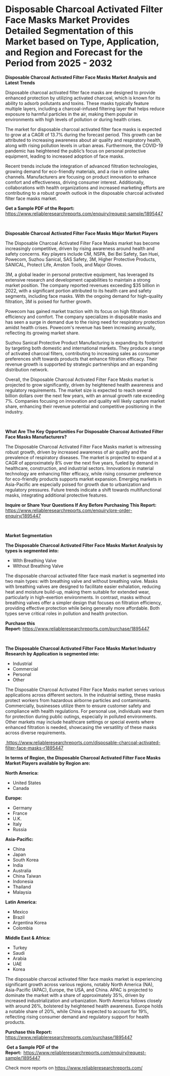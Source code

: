 <p><h1>Disposable Charcoal Activated Filter Face Masks Market Provides Detailed Segmentation of this Market based on Type, Application, and Region and Forecast for the Period from 2025 - 2032</h1></p><p><strong>Disposable Charcoal Activated Filter Face Masks Market Analysis and Latest Trends</strong></p>
<p><p>Disposable charcoal activated filter face masks are designed to provide enhanced protection by utilizing activated charcoal, which is known for its ability to adsorb pollutants and toxins. These masks typically feature multiple layers, including a charcoal-infused filtering layer that helps reduce exposure to harmful particles in the air, making them popular in environments with high levels of pollution or during health crises.</p><p>The market for disposable charcoal activated filter face masks is expected to grow at a CAGR of 13.7% during the forecast period. This growth can be attributed to increasing awareness about air quality and respiratory health, along with rising pollution levels in urban areas. Furthermore, the COVID-19 pandemic has heightened the public’s focus on personal protective equipment, leading to increased adoption of face masks. </p><p>Recent trends include the integration of advanced filtration technologies, growing demand for eco-friendly materials, and a rise in online sales channels. Manufacturers are focusing on product innovation to enhance comfort and effectiveness, driving consumer interest. Additionally, collaborations with health organizations and increased marketing efforts are contributing to a robust growth outlook in the disposable charcoal activated filter face masks market.</p></p>
<p><strong>Get a Sample PDF of the Report:&nbsp;</strong> <a href="https://www.reliableresearchreports.com/enquiry/request-sample/1895447?utm_campaign=2219&utm_medium=2&utm_source=Github&utm_content=ia&utm_term=28032025&utm_id=disposable-charcoal-activated-filter-face-masks">https://www.reliableresearchreports.com/enquiry/request-sample/1895447</a></p>
<p>&nbsp;</p>
<p><strong>Disposable Charcoal Activated Filter Face Masks Major Market Players</strong></p>
<p><p>The Disposable Charcoal Activated Filter Face Masks market has become increasingly competitive, driven by rising awareness around health and safety concerns. Key players include CM, NSPA, Bei Bei Safety, San Huei, Powecom, Suzhou Sanical, SAS Safety, 3M, Higher Protective Products, SANICAL, Protect Life, Amston Tools, and Major Gloves. </p><p>3M, a global leader in personal protective equipment, has leveraged its extensive research and development capabilities to maintain a strong market position. The company reported revenues exceeding $35 billion in 2022, with a significant portion attributed to its health care and safety segments, including face masks. With the ongoing demand for high-quality filtration, 3M is poised for further growth.</p><p>Powecom has gained market traction with its focus on high filtration efficiency and comfort. The company specializes in disposable masks and has seen a surge in demand due to the rising need for respiratory protection amidst health crises. Powecom's revenue has been increasing annually, reflecting its growing market share.</p><p>Suzhou Sanical Protective Product Manufacturing is expanding its footprint by targeting both domestic and international markets. They produce a range of activated charcoal filters, contributing to increasing sales as consumer preferences shift towards products that enhance filtration efficacy. Their revenue growth is supported by strategic partnerships and an expanding distribution network.</p><p>Overall, the Disposable Charcoal Activated Filter Face Masks market is projected to grow significantly, driven by heightened health awareness and regulatory requirements. The market size is expected to reach several billion dollars over the next few years, with an annual growth rate exceeding 7%. Companies focusing on innovation and quality will likely capture market share, enhancing their revenue potential and competitive positioning in the industry.</p></p>
<p>&nbsp;</p>
<p><strong>What Are The Key Opportunities For Disposable Charcoal Activated Filter Face Masks Manufacturers?</strong></p>
<p><p>The Disposable Charcoal Activated Filter Face Masks market is witnessing robust growth, driven by increased awareness of air quality and the prevalence of respiratory diseases. The market is projected to expand at a CAGR of approximately 8% over the next five years, fueled by demand in healthcare, construction, and industrial sectors. Innovations in material technology are enhancing filter efficacy, while rising consumer preference for eco-friendly products supports market expansion. Emerging markets in Asia-Pacific are especially poised for growth due to urbanization and regulatory pressures. Future trends indicate a shift towards multifunctional masks, integrating additional protective features.</p></p>
<p><strong>Inquire or Share Your Questions If Any Before Purchasing This Report:</strong> <a href="https://www.reliableresearchreports.com/enquiry/pre-order-enquiry/1895447?utm_campaign=2219&utm_medium=2&utm_source=Github&utm_content=ia&utm_term=28032025&utm_id=disposable-charcoal-activated-filter-face-masks">https://www.reliableresearchreports.com/enquiry/pre-order-enquiry/1895447</a></p>
<p>&nbsp;</p>
<p><strong>Market Segmentation</strong></p>
<p><strong>The Disposable Charcoal Activated Filter Face Masks Market Analysis by types is segmented into:</strong></p>
<p><ul><li>WIth Breathing Valve</li><li>WIthout Breathing Valve</li></ul></p>
<p><p>The disposable charcoal activated filter face mask market is segmented into two main types: with breathing valve and without breathing valve. Masks with breathing valves are designed to facilitate easier exhalation, reducing heat and moisture build-up, making them suitable for extended wear, particularly in high-exertion environments. In contrast, masks without breathing valves offer a simpler design that focuses on filtration efficiency, providing effective protection while being generally more affordable. Both types serve critical roles in pollution and health protection.</p></p>
<p><strong>Purchase this Report:&nbsp;</strong><a href="https://www.reliableresearchreports.com/purchase/1895447?utm_campaign=2219&utm_medium=2&utm_source=Github&utm_content=ia&utm_term=28032025&utm_id=disposable-charcoal-activated-filter-face-masks">https://www.reliableresearchreports.com/purchase/1895447</a></p>
<p>&nbsp;</p>
<p><strong>The Disposable Charcoal Activated Filter Face Masks Market Industry Research by Application is segmented into:</strong></p>
<p><ul><li>Industrial</li><li>Commercial</li><li>Personal</li><li>Other</li></ul></p>
<p><p>The Disposable Charcoal Activated Filter Face Masks market serves various applications across different sectors. In the industrial setting, these masks protect workers from hazardous airborne particles and contaminants. Commercially, businesses utilize them to ensure customer safety and compliance with health regulations. For personal use, individuals wear them for protection during public outings, especially in polluted environments. Other markets may include healthcare settings or special events where enhanced filtration is needed, showcasing the versatility of these masks across diverse requirements.</p></p>
<p><a href="https://www.reliableresearchreports.com/disposable-charcoal-activated-filter-face-masks-r1895447?utm_campaign=2219&utm_medium=2&utm_source=Github&utm_content=ia&utm_term=28032025&utm_id=disposable-charcoal-activated-filter-face-masks">&nbsp;https://www.reliableresearchreports.com/disposable-charcoal-activated-filter-face-masks-r1895447</a></p>
<p><strong>In terms of Region, the Disposable Charcoal Activated Filter Face Masks Market Players available by Region are:</strong></p>
<p>
    <p> <strong> North America: </strong>
        <ul>
            <li>United States</li>
            <li>Canada</li>
        </ul>
        </p> 
    <p> <strong> Europe: </strong>
        <ul>
            <li>Germany</li>
            <li>France</li>
            <li>U.K.</li>
            <li>Italy</li>
            <li>Russia</li>
        </ul>
        </p> 
    <p> <strong> Asia-Pacific: </strong>
        <ul>
            <li>China</li>
            <li>Japan</li>
            <li>South Korea</li>
            <li>India</li>
            <li>Australia</li>
            <li>China Taiwan</li>
            <li>Indonesia</li>
            <li>Thailand</li>
            <li>Malaysia</li>
        </ul>
        </p> 
    <p> <strong> Latin America: </strong>
        <ul>
            <li>Mexico</li>
            <li>Brazil</li>
            <li>Argentina Korea</li>
            <li>Colombia</li>
        </ul>
        </p> 
    <p> <strong> Middle East & Africa: </strong>
        <ul>
            <li>Turkey</li>
            <li>Saudi</li>
            <li>Arabia</li>
            <li>UAE</li>
            <li>Korea</li>
        </ul>
    </p>
    </p>
<p><p>The disposable charcoal activated filter face masks market is experiencing significant growth across various regions, notably North America (NA), Asia-Pacific (APAC), Europe, the USA, and China. APAC is projected to dominate the market with a share of approximately 35%, driven by increased industrialization and urbanization. North America follows closely with around 26%, bolstered by heightened health awareness. Europe holds a notable share of 20%, while China is expected to account for 19%, reflecting rising consumer demand and regulatory support for health products.</p></p>
<p><strong>Purchase this Report: </strong><a href="https://www.reliableresearchreports.com/purchase/1895447?utm_campaign=2219&utm_medium=2&utm_source=Github&utm_content=ia&utm_term=28032025&utm_id=disposable-charcoal-activated-filter-face-masks">https://www.reliableresearchreports.com/purchase/1895447</a></p>
<p>&nbsp;<strong>Get a Sample PDF of the Report:&nbsp;&nbsp;</strong><a href="https://www.reliableresearchreports.com/enquiry/request-sample/1895447?utm_campaign=2219&utm_medium=2&utm_source=Github&utm_content=ia&utm_term=28032025&utm_id=disposable-charcoal-activated-filter-face-masks">https://www.reliableresearchreports.com/enquiry/request-sample/1895447</a></p>
<p><strong></strong></p>
<p>Check more reports on <a href="https://www.reliableresearchreports.com/?utm_campaign=2219&utm_medium=2&utm_source=Github&utm_content=ia&utm_term=28032025&utm_id=disposable-charcoal-activated-filter-face-masks">https://www.reliableresearchreports.com/</a></p>